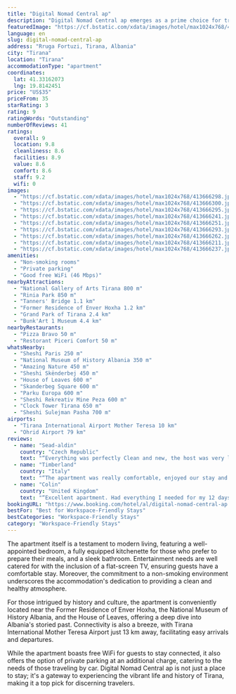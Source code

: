 ```yaml
---
title: "Digital Nomad Central ap"
description: "Digital Nomad Central ap emerges as a prime choice for travelers seeking the perfect blend of comfort and convenience in the heart of Tirana."
featuredImage: "https://cf.bstatic.com/xdata/images/hotel/max1024x768/413666298.jpg?k=3585b5549ebf24fdddc4324d421e0c4ece64cb1050e5433a0affb547266c81ee&o=&hp=1"
language: en
slug: digital-nomad-central-ap
address: "Rruga Fortuzi, Tirana, Albania"
city: "Tirana"
location: "Tirana"
accommodationType: "apartment"
coordinates:
  lat: 41.33162073
  lng: 19.8142451
price: "US$35"
priceFrom: 35
starRating: 3
rating: 9
ratingWords: "Outstanding"
numberOfReviews: 41
ratings:
  overall: 9
  location: 9.8
  cleanliness: 8.6
  facilities: 8.9
  value: 8.6
  comfort: 8.6
  staff: 9.2
  wifi: 0
images:
  - "https://cf.bstatic.com/xdata/images/hotel/max1024x768/413666298.jpg?k=3585b5549ebf24fdddc4324d421e0c4ece64cb1050e5433a0affb547266c81ee&o=&hp=1"
  - "https://cf.bstatic.com/xdata/images/hotel/max1024x768/413666300.jpg?k=98e199d15270a82258ccf3466878c4ab08433a9d3cb2cea0b0c36f6c5c8cf68d&o=&hp=1"
  - "https://cf.bstatic.com/xdata/images/hotel/max1024x768/413666295.jpg?k=fc3783e12023b54de2ee8afad33e398e630e65078bff546570092e0c8ba1fe64&o=&hp=1"
  - "https://cf.bstatic.com/xdata/images/hotel/max1024x768/413666241.jpg?k=235e120bf6a1269ab4083985bf90a0dce31b25b9d6dca6ef1045d9b97d0223b0&o=&hp=1"
  - "https://cf.bstatic.com/xdata/images/hotel/max1024x768/413666251.jpg?k=cd6259683b68a0875f02cd8f72142d8163a51c083e712b978749f0352aceb06d&o=&hp=1"
  - "https://cf.bstatic.com/xdata/images/hotel/max1024x768/413666293.jpg?k=d2965cec451a33bcbaa3010c87e1eec41ddeb04dbf90f81d8506b5748dd7c45a&o=&hp=1"
  - "https://cf.bstatic.com/xdata/images/hotel/max1024x768/413666262.jpg?k=285127d81b97597e0ba223ac7595da4d761dc4d0e478c4d3138f99cb5c40e9d1&o=&hp=1"
  - "https://cf.bstatic.com/xdata/images/hotel/max1024x768/413666211.jpg?k=bf84eab57c0c5c82c31f6464991f61a1d646492f66ec51e5b4d565a594c62c13&o=&hp=1"
  - "https://cf.bstatic.com/xdata/images/hotel/max1024x768/413666237.jpg?k=e3db92c4269a7f860923e2523bd0322e189af786b7d1302953187d431aec1e35&o=&hp=1"
amenities:
  - "Non-smoking rooms"
  - "Private parking"
  - "Good free WiFi (46 Mbps)"
nearbyAttractions:
  - "National Gallery of Arts Tirana 800 m"
  - "Rinia Park 850 m"
  - "Tanners' Bridge 1.1 km"
  - "Former Residence of Enver Hoxha 1.2 km"
  - "Grand Park of Tirana 2.4 km"
  - "Bunk'Art 1 Museum 4.4 km"
nearbyRestaurants:
  - "Pizza Bravo 50 m"
  - "Restorant Piceri Comfort 50 m"
whatsNearby:
  - "Sheshi Paris 250 m"
  - "National Museum of History Albania 350 m"
  - "Amazing Nature 450 m"
  - "Sheshi Skënderbej 450 m"
  - "House of Leaves 600 m"
  - "Skanderbeg Square 600 m"
  - "Parku Europa 600 m"
  - "Sheshi Rekreativ Mine Peza 600 m"
  - "Clock Tower Tirana 650 m"
  - "Sheshi Sulejman Pasha 700 m"
airports:
  - "Tirana International Airport Mother Teresa 10 km"
  - "Ohrid Airport 79 km"
reviews:
  - name: "Sead-aldin"
    country: "Czech Republic"
    text: "“Everything was perfectly Clean and new, the host was very lovely and accommodating.”"
  - name: "Timberland"
    country: "Italy"
    text: "“The apartment was really comfortable, enjoyed our stay and most importantly, it was very close to most of the social amenities there. Travelling wasn’t a stress for us at all because we could walk to any point without thinking of transportation...”"
  - name: "Colin"
    country: "United Kingdom"
    text: "“Excellent apartment. Had everything I needed for my 12 days in Tirana. Perfect location for getting around and the guy who owns it is great. Replying immediately about any queries etc. Ver much recommend.”"
bookingURL: "https://www.booking.com/hotel/al/digital-nomad-central-ap.en-gb.html?aid=8035640"
bestFor: "Best for Workspace-Friendly Stays"
bestCategories: "Workspace-Friendly Stays"
category: "Workspace-Friendly Stays"
---
```


The apartment itself is a testament to modern living, featuring a well-appointed bedroom, a fully equipped kitchenette for those who prefer to prepare their meals, and a sleek bathroom. Entertainment needs are well catered for with the inclusion of a flat-screen TV, ensuring guests have a comfortable stay. Moreover, the commitment to a non-smoking environment underscores the accommodation's dedication to providing a clean and healthy atmosphere.

For those intrigued by history and culture, the apartment is conveniently located near the Former Residence of Enver Hoxha, the National Museum of History Albania, and the House of Leaves, offering a deep dive into Albania's storied past. Connectivity is also a breeze, with Tirana International Mother Teresa Airport just 13 km away, facilitating easy arrivals and departures.

While the apartment boasts free WiFi for guests to stay connected, it also offers the option of private parking at an additional charge, catering to the needs of those traveling by car. Digital Nomad Central ap is not just a place to stay; it's a gateway to experiencing the vibrant life and history of Tirana, making it a top pick for discerning travelers.